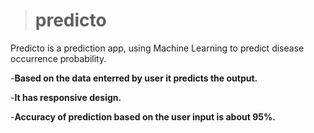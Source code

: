 > # **predicto**
Predicto is a prediction app, using Machine Learning to predict disease occurrence probability. 

-**Based on the data enterred by user it predicts the output.**

-**It has responsive design.**

-**Accuracy of prediction based on the user input is about 95%.**
